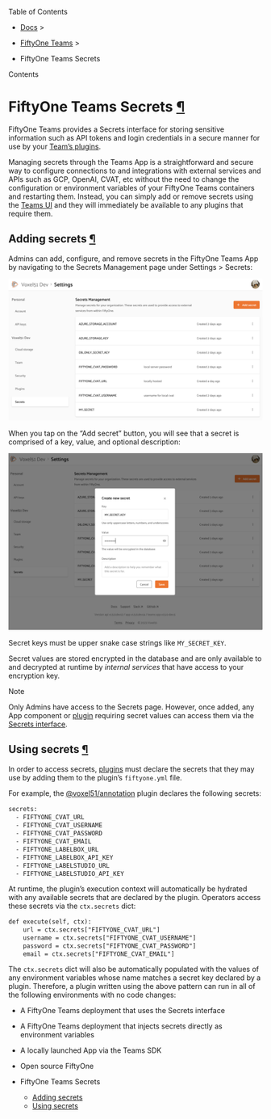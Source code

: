 Table of Contents

- [Docs](../index.html) >

- [FiftyOne Teams](index.html) >
- FiftyOne Teams Secrets

Contents


# FiftyOne Teams Secrets [¶](\#fiftyone-teams-secrets "Permalink to this headline")

FiftyOne Teams provides a Secrets interface for storing sensitive information
such as API tokens and login credentials in a secure manner for use by your
[Team’s plugins](teams_plugins.html#teams-plugins).

Managing secrets through the Teams App is a straightforward and secure way to
configure connections to and integrations with external services and APIs such
as GCP, OpenAI, CVAT, etc without the need to change the configuration or
environment variables of your FiftyOne Teams containers and restarting them.
Instead, you can simply add or remove secrets using the
[Teams UI](#teams-adding-secrets) and they will immediately be available
to any plugins that require them.

## Adding secrets [¶](\#adding-secrets "Permalink to this headline")

Admins can add, configure, and remove secrets in the FiftyOne Teams App by
navigating to the Secrets Management page under Settings > Secrets:

![teams-secrets-page](../_images/secrets_page.png)

When you tap on the “Add secret” button, you will see that a secret is
comprised of a key, value, and optional description:

![teams-create-secret-form](../_images/create_secret_form.png)

Secret keys must be upper snake case strings like `MY_SECRET_KEY`.

Secret values are stored encrypted in the database and are only available to
and decrypted at runtime by _internal services_ that have access to your
encryption key.

Note

Only Admins have access to the Secrets page. However, once added, any App
component or [plugin](teams_plugins.html#teams-plugins) requiring secret values can
access them via the [Secrets interface](#teams-using-secrets).

## Using secrets [¶](\#using-secrets "Permalink to this headline")

In order to access secrets, [plugins](teams_plugins.html#teams-plugins) must declare the
secrets that they may use by adding them to the plugin’s `fiftyone.yml` file.

For example, the
[@voxel51/annotation](https://github.com/voxel51/fiftyone-plugins/blob/main/plugins/annotation/fiftyone.yml)
plugin declares the following secrets:

```
secrets:
  - FIFTYONE_CVAT_URL
  - FIFTYONE_CVAT_USERNAME
  - FIFTYONE_CVAT_PASSWORD
  - FIFTYONE_CVAT_EMAIL
  - FIFTYONE_LABELBOX_URL
  - FIFTYONE_LABELBOX_API_KEY
  - FIFTYONE_LABELSTUDIO_URL
  - FIFTYONE_LABELSTUDIO_API_KEY

```

At runtime, the plugin’s execution context will automatically be hydrated with
any available secrets that are declared by the plugin. Operators access these
secrets via the `ctx.secrets` dict:

```
def execute(self, ctx):
    url = ctx.secrets["FIFTYONE_CVAT_URL"]
    username = ctx.secrets["FIFTYONE_CVAT_USERNAME"]
    password = ctx.secrets["FIFTYONE_CVAT_PASSWORD"]
    email = ctx.secrets["FIFTYONE_CVAT_EMAIL"]

```

The `ctx.secrets` dict will also be automatically populated with the
values of any environment variables whose name matches a secret key declared
by a plugin. Therefore, a plugin written using the above pattern can run in
all of the following environments with no code changes:

- A FiftyOne Teams deployment that uses the Secrets interface

- A FiftyOne Teams deployment that injects secrets directly as environment
variables

- A locally launched App via the Teams SDK

- Open source FiftyOne


- FiftyOne Teams Secrets
  - [Adding secrets](#adding-secrets)
  - [Using secrets](#using-secrets)
